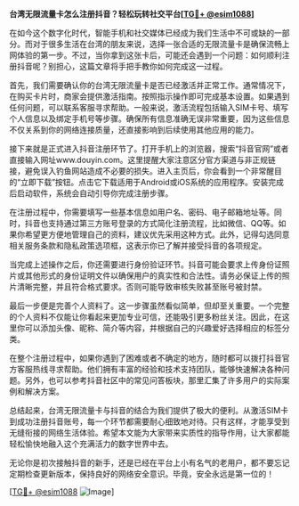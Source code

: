 **台湾无限流量卡怎么注册抖音？轻松玩转社交平台[[TG💪+ @esim1088](https://t.me/s/esim1088)]**

在如今这个数字化时代，智能手机和社交媒体已经成为我们生活中不可或缺的一部分。而对于很多生活在台湾的朋友来说，选择一张合适的无限流量卡是确保流畅上网体验的第一步。不过，当你拿到这张卡后，可能还会遇到一个问题：如何顺利注册抖音呢？别担心，这篇文章将手把手教你如何完成这一过程。

首先，我们需要确认你的台湾无限流量卡是否已经激活并正常工作。通常情况下，在购买卡片时，商家会提供激活指南。按照指示操作即可完成基本设置。如果遇到任何问题，可以联系客服寻求帮助。一般来说，激活流程包括输入SIM卡号、填写个人信息以及绑定手机号等步骤。确保所有信息准确无误非常重要，因为这些信息不仅关系到你的网络连接质量，还直接影响到后续使用其他应用的能力。

接下来就是正式进入抖音注册环节了。打开手机上的浏览器，搜索“抖音官网”或者直接输入网址www.douyin.com。这里提醒大家注意区分官方渠道与非正规链接，避免误入钓鱼网站造成不必要的损失。进入主页后，你会看到一个非常醒目的“立即下载”按钮。点击它下载适用于Android或iOS系统的应用程序。安装完成后启动软件，系统会自动引导你完成注册步骤。

在注册过程中，你需要填写一些基本信息如用户名、密码、电子邮箱地址等。同时，抖音也支持通过第三方账号登录的方式简化注册流程，比如微信、QQ等。如果你希望更方便地管理自己的资料，建议优先采用这种方式。此外，记得勾选同意相关服务条款和隐私政策选项框，这表示你已了解并接受抖音的各项规定。

当完成上述操作之后，你还需要进行身份验证环节。抖音可能会要求上传身份证照片或其他形式的身份证明文件以确保用户的真实性和合法性。请务必保证上传的照片清晰完整，并且符合格式要求。否则可能导致审核失败甚至账号被封禁。

最后一步便是完善个人资料了。这一步骤虽然看似简单，但却至关重要。一个完整的个人资料不仅能让你看起来更加专业可信，还能吸引更多粉丝关注。因此，在这里你可以添加头像、昵称、简介等内容，并根据自己的兴趣爱好选择相应的标签分类。

在整个注册过程中，如果你遇到了困难或者不确定的地方，随时都可以拨打抖音官方客服热线寻求帮助。他们拥有丰富的经验和技术支持团队，能够快速解决各种问题。另外，也可以参考抖音社区中的常见问答板块，那里汇集了许多用户的实际案例和解决方案。

总结起来，台湾无限流量卡与抖音的结合为我们提供了极大的便利。从激活SIM卡到成功注册抖音账号，每一个环节都需要耐心细致地对待。只有这样，才能享受到无缝衔接的网络生活体验。希望本文能为大家带来实质性的指导作用，让大家都能轻松愉快地融入这个充满活力的数字世界中去。

无论你是初次接触抖音的新手，还是已经在平台上小有名气的老用户，都不要忘记定期检查更新版本，保持良好的网络安全意识。毕竟，安全永远是第一位的！

[[TG💪+ @esim1088](https://t.me/s/esim1088) ![Image](https://i.postimg.cc/4NQfJmqS/Snipaste-2025-05-13-00-14-12.png)]